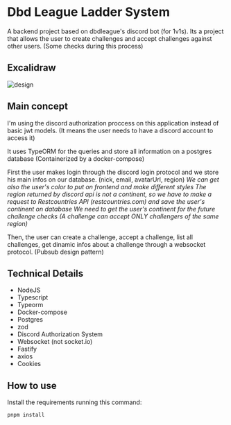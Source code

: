 # Dbd League Ladder System
A backend project based on dbdleague's discord bot (for 1v1s). Its a project that allows the user to create challenges and accept challenges against other users. (Some checks during this process)

## Excalidraw 

![design](https://github.com/RianRG/dbdleague/assets/134891464/5fa43bc6-839f-42e6-b22f-c705e0b2c924)


## Main concept
I'm using the discord authorization proccess on this application instead of basic jwt models. (It means the user needs to have a discord account to access it)

It uses TypeORM for the queries and store all information on a postgres database (Containerized by a docker-compose)

First the user makes login through the discord login protocol and we store his main infos on our database. (nick, email, avatarUrl, region)
*We can get also the user's color to put on frontend and make different styles*
*The region returned by discord api is not a continent, so we have to make a request to Restcountries API (restcountries.com) and save the user's continent on database*
*We need to get the user's continent for the future challenge checks (A challenge can accept ONLY challengers of the same region)*

Then, the user can create a challenge, accept a challenge, list all challenges, get dinamic infos about a challenge through a websocket protocol. (Pubsub design pattern)

## Technical Details
* NodeJS
* Typescript
* Typeorm
* Docker-compose
* Postgres
* zod
* Discord Authorization System
* Websocket (not socket.io)
* Fastify
* axios
* Cookies

## How to use

Install the requirements running this command:
```
pnpm install
```
